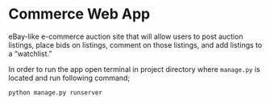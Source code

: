 # Commerce Web App
eBay-like e-commerce auction site that will allow users to post auction listings, place bids on listings, comment on those listings, and add listings to a “watchlist.”

 In order to run the app open terminal in project directory where `manage.py` is located and run following command;

`python manage.py runserver`
